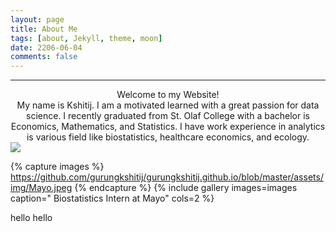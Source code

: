 ```yaml
---
layout: page
title: About Me
tags: [about, Jekyll, theme, moon]
date: 2206-06-04
comments: false
---
```

<hr />
<center> Welcome to my Website! </center>
<center> My name is Kshitij. I am a motivated learned with a great passion for data science. I recently graduated from St. Olaf College with a bachelor is Economics, Mathematics, and Statistics. I have work experience in analytics is various field like biostatistics, healthcare economics, and ecology. </center>

<img src ="https://github.com/gurungkshitij/gurungkshitij.github.io/blob/master/assets/img/Mayo.jpeg">

{% capture images %} https://github.com/gurungkshitij/gurungkshitij.github.io/blob/master/assets/img/Mayo.jpeg {% endcapture %} {% include gallery images=images caption=" Biostatistics Intern at Mayo" cols=2 %}

 
hello hello
